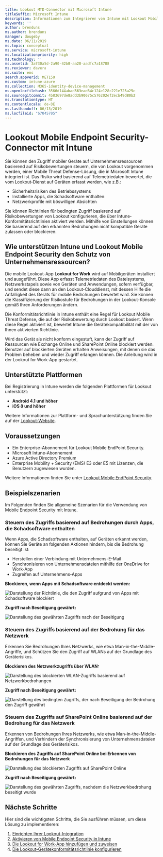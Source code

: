 ```yaml
---
title: Lookout MTD-Connector mit Microsoft Intune
titleSuffix: Microsoft Intune
description: Informationen zum Integrieren von Intune mit Lookout Mobile Threat Defense (MTD), um den Zugriff von mobilen Geräten auf Ihre Unternehmensressourcen zu steuern.
keywords: ''
author: brenduns
ms.author: brenduns
manager: dougeby
ms.date: 06/11/2019
ms.topic: conceptual
ms.service: microsoft-intune
ms.localizationpriority: high
ms.technology: ''
ms.assetid: 3a730a5d-2a90-42b0-aa28-aadfc7a18788
ms.reviewer: davera
ms.suite: ems
search.appverid: MET150
ms.custom: intune-azure
ms.collection: M365-identity-device-management
ms.openlocfilehash: 3566d144abad563ead64c124e128c221e725a25c
ms.sourcegitcommit: 4b83697de8add3b90675c576202ef2ecb49d80b2
ms.translationtype: HT
ms.contentlocale: de-DE
ms.lasthandoff: 06/13/2019
ms.locfileid: "67045705"
---
```

# <a name="lookout-mobile-endpoint-security-connector-with-intune"></a>Lookout Mobile Endpoint Security-Connector mit Intune

Sie können den Zugriff mobiler Geräte auf Unternehmensressourcen basierend auf Risikobewertungen steuern, die von Lookout vorgenommen werden, einer Mobile Threat Defense-Lösung, die in Microsoft Intune integriert ist. Das Risiko wird basierend auf Telemetriedaten bewertet, die vom Lookout-Dienst auf Geräten erfasst werden, wie z.B.:
- Sicherheitsrisiken des Betriebssystems
- Installierte Apps, die Schadsoftware enthalten
- Netzwerkprofile mit böswilligen Absichten

Sie können Richtlinien für bedingten Zugriff basierend auf Risikobewertungen von Lookout konfigurieren, die über Intune-Konformitätsrichtlinien aktiviert werden. Mithilfe von Einstellungen können Sie basierend auf den erkannten Bedrohungen nicht kompatible Geräte zulassen oder blockieren.

## <a name="how-do-intune-and-lookout-mobile-endpoint-security-help-protect-company-resources"></a>Wie unterstützen Intune und Lookout Mobile Endpoint Security den Schutz von Unternehmensressourcen?
Die mobile Lookout-App **Lookout for Work** wird auf Mobilgeräten installiert und ausgeführt. Diese App erfasst Telemetriedaten des Dateisystems, Netzwerkstapels sowie von Geräten und Anwendungen, sofern verfügbar, und sendet diese dann an den Lookout-Clouddienst, mit dessen Hilfe die Anfälligkeit des Geräts für mobile Bedrohungen bewertet wird. Sie können die Klassifizierung der Risikostufe für Bedrohungen in der Lookout-Konsole gemäß Ihren Anforderungen ändern.  

Die Konformitätsrichtlinie in Intune enthält eine Regel für Lookout Mobile Threat Defense, die auf der Risikobewertung durch Lookout basiert. Wenn diese Regel aktiviert ist, bewertet Intune die Gerätekompatibilität mit der von Ihnen aktivierten Richtlinie.

Wird das Gerät als nicht konform eingestuft, kann der Zugriff auf Ressourcen wie Exchange Online und SharePoint Online blockiert werden. Benutzer auf blockierten Geräten erhalten Anweisungen, mit denen sie das Problem beheben und wieder Zugriff erlangen können. Die Anleitung wird in der Lookout for Work-App gestartet.

## <a name="supported-platforms"></a>Unterstützte Plattformen  
Bei Registrierung in Intune werden die folgenden Plattformen für Lookout unterstützt:
* **Android 4.1 und höher**  
* **iOS 8 und höher**  

Weitere Informationen zur Plattform- und Sprachunterstützung finden Sie auf der [Lookout-Website](https://personal.support.lookout.com/hc/articles/114094140253).  

## <a name="prerequisites"></a>Voraussetzungen
* Ein Enterprise-Abonnement für Lookout Mobile EndPoint Security.  
* Microsoft Intune-Abonnement
* Azure Active Directory Premium
* Enterprise Mobility + Security (EMS) E3 oder E5 mit Lizenzen, die Benutzern zugewiesen wurden.  

Weitere Informationen finden Sie unter [Lookout Mobile EndPoint Security](https://www.lookout.com/products/mobile-endpoint-security).

## <a name="sample-scenarios"></a>Beispielszenarien

Im Folgenden finden Sie allgemeine Szenarien für die Verwendung von Mobile Endpoint Security mit Intune.

### <a name="control-access-based-on-threats-from-malicious-apps"></a>Steuern des Zugriffs basierend auf Bedrohungen durch Apps, die Schadsoftware enthalten
Wenn Apps, die Schadsoftware enthalten, auf Geräten erkannt werden, können Sie Geräte an folgenden Aktionen hindern, bis die Bedrohung beseitigt ist:
* Herstellen einer Verbindung mit Unternehmens-E-Mail
* Synchronisieren von Unternehmensdateien mithilfe der OneDrive for Work-App
* Zugreifen auf Unternehmens-Apps

**Blockieren, wenn Apps mit Schadsoftware entdeckt werden:**

![Darstellung der Richtlinie, die den Zugriff aufgrund von Apps mit Schadsoftware blockiert](./media/malicious-apps-blocked.png)

**Zugriff nach Beseitigung gewährt:**

![Darstellung des gewährten Zugriffs nach der Beseitigung](./media/malicious-apps-unblocked.png)

### <a name="control-access-based-on-threat-to-network"></a>Steuern des Zugriffs basierend auf der Bedrohung für das Netzwerk
Erkennen Sie Bedrohungen Ihres Netzwerks, wie etwa Man-in-the-Middle-Angriffe, und Schützen Sie den Zugriff auf WLANs auf der Grundlage des Geräterisikos.

**Blockieren des Netzwerkzugriffs über WLAN:**

![Darstellung des blockierten WLAN-Zugriffs basierend auf Netzwerkbedrohungen](./media/network-wifi-blocked.png)

**Zugriff nach Beseitigung gewährt:**

![Darstellung des bedingten Zugriffs, der nach Beseitigung der Bedrohung den Zugriff gewährt](./media/network-wifi-unblocked.png)
### <a name="control-access-to-sharepoint-online-based-on-threat-to-network"></a>Steuern des Zugriffs auf SharePoint Online basierend auf der Bedrohung für das Netzwerk

Erkennen von Bedrohungen Ihres Netzwerks, wie etwa Man-in-the-Middle-Angriffen, und Verhindern der Synchronisierung von Unternehmensdateien auf der Grundlage des Geräterisikos.

**Blockieren des Zugriffs auf SharePoint Online bei Erkennen von Bedrohungen für das Netzwerk**

![Darstellung des blockierten Zugriffs auf SharePoint Online](./media/network-spo-blocked.png)


**Zugriff nach Beseitigung gewährt:**

![Darstellung des gewährten Zugriffs, nachdem die Netzwerkbedrohung beseitigt wurde](./media/network-spo-unblocked.png)

## <a name="next-steps"></a>Nächste Schritte
Hier sind die wichtigsten Schritte, die Sie ausführen müssen, um diese Lösung zu implementieren:
1.  [Einrichten Ihrer Lookout-Integration](lookout-mtd-connector-integration.md)
2.  [Aktivieren von Mobile Endpoint Security in Intune](mtd-connector-enable.md)
3.  [Die Lookout for Work-App hinzufügen und zuweisen](mtd-apps-ios-app-configuration-policy-add-assign.md)
4.  [Die Lookout-Gerätekonformitätsrichtlinie konfigurieren](mtd-device-compliance-policy-create.md)
